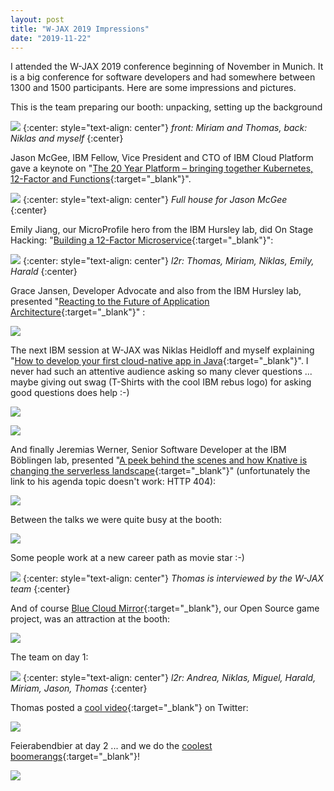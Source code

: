```yaml
---
layout: post
title: "W-JAX 2019 Impressions"
date: "2019-11-22"
---
```


I attended the W-JAX 2019 conference beginning of November in Munich. It is a big conference for software developers and had somewhere between 1300 and 1500 participants. Here are some impressions and pictures.

This is the team preparing our booth: unpacking, setting up the background

![](/images/2019/11/w-jax5.jpg?w=1024)
{:center: style="text-align: center"}
_front: Miriam and Thomas, back: Niklas and myself_
{:center}

Jason McGee, IBM Fellow, Vice President and CTO of IBM Cloud Platform gave a keynote on "[The 20 Year Platform – bringing together Kubernetes, 12-Factor and Functions](https://jax.de/cloud-container-serverless/the-20-year-platform-bringing-together-kubernetes-12-factor-and-functions/){:target="_blank"}".

![](/images/2019/11/w-jax3.jpg?w=1024)
{:center: style="text-align: center"}
_Full house for Jason McGee_
{:center}

Emily Jiang, our MicroProfile hero from the IBM Hursley lab, did On Stage Hacking: "[Building a 12-Factor Microservice](https://jax.de/serverside-enterprise-java/on-stage-hacking-building-a-12-factor-microservice/){:target="_blank"}":

![](/images/2019/11/twitter-1.png?w=595)
{:center: style="text-align: center"}
_l2r: Thomas, Miriam, Niklas, Emily, Harald_
{:center}

Grace Jansen, Developer Advocate and also from the IBM Hursley lab, presented "[Reacting to the Future of Application Architecture](https://jax.de/software-architecture/reacting-to-the-future-of-application-architecture/){:target="_blank"}" :

![](/images/2019/11/twitter-2.png?w=599)

The next IBM session at W-JAX was Niklas Heidloff and myself explaining "[How to develop your first cloud-native app in Java](https://jax.de/cloud-container-serverless/wie-entwickle-ich-meine-ersten-cloud-nativen-applikationen-mit-java/){:target="_blank"}". I never had such an attentive audience asking so many clever questions ... maybe giving out swag (T-Shirts with the cool IBM rebus logo) for asking good questions does help :-)

![](/images/2019/11/w-jax8-1.jpg?w=1024)

![](/images/2019/11/w-jax9.jpg?w=1024)

And finally Jeremias Werner, Senior Software Developer at the IBM Böblingen lab, presented "[A peek behind the scenes and how Knative is changing the serverless landscape](https://jax.de/speaker/jeremias-werner/){:target="_blank"}" (unfortunately the link to his agenda topic doesn't work: HTTP 404):

![](/images/2019/11/w-jax2.jpg?w=1024)

Between the talks we were quite busy at the booth:

![](/images/2019/11/w-jax1.jpg?w=1024)

Some people work at a new career path as movie star :-)

![](/images/2019/11/w-jax6.jpg?w=1024)
{:center: style="text-align: center"}
_Thomas is interviewed by the W-JAX team_
{:center}

And of course [Blue Cloud Mirror](https://github.com/IBM/blue-cloud-mirror){:target="_blank"}, our Open Source game project, was an attraction at the booth:

![](/images/2019/11/w-jax11.jpg?w=1024)

The team on day 1:

![](/images/2019/11/w-jax7.jpg?w=1024)
{:center: style="text-align: center"}
_l2r: Andrea, Niklas, Miguel, Harald, Miriam, Jason, Thomas_
{:center}

Thomas posted a [cool video](https://twitter.com/i/status/1192094720559865858){:target="_blank"} on Twitter:

![](/images/2019/11/twitter.png)

Feierabendbier at day 2 ... and we do the [coolest boomerangs](https://twitter.com/Jessieevaline/status/1192151519325503490){:target="_blank"}!

![](/images/2019/11/twitter-3.png?w=528)
